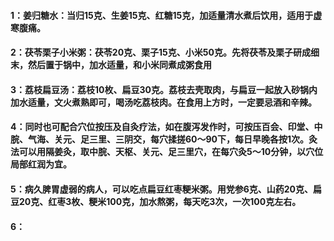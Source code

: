 #### 1：姜归糖水：当归15克、生姜15克、红糖15克，加适量清水煮后饮用，适用于虚寒腹痛。
#### 2：茯苓栗子小米粥：茯苓20克、栗子15克、小米50克。先将茯苓及栗子研成细末，然后置于锅中，加水适量，和小米同煮成粥食用
#### 3：荔枝扁豆汤：荔枝10枚、扁豆30克。荔枝去壳取肉，与扁豆一起放入砂锅内加水适量，文火煮熟即可，喝汤吃荔枝肉。在食用上方时，一定要忌酒和辛辣。
#### 4：同时也可配合穴位按压及自灸疗法，如在腹泻发作时，可按压百会、印堂、中脘、气海、关元、足三里、三阴交，每穴揉搓60～90下，每日早晚各按1次。灸法可以用隔姜灸，取中脘、天枢、关元、足三里穴，在每穴灸5～10分钟，以穴位局部红润为宜。
#### 5：病久脾胃虚弱的病人，可以吃点扁豆红枣粳米粥。用党参6克、山药20克、扁豆20克、红枣3枚、粳米100克，加水熬粥，每天吃3次，一次100克左右。
#### 6：